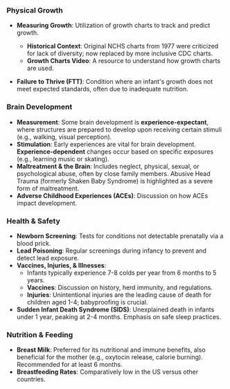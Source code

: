 ### **Physical Growth**

- **Measuring Growth**: Utilization of growth charts to track and predict growth.
    
    - **Historical Context**: Original NCHS charts from 1977 were criticized for lack of diversity; now replaced by more inclusive CDC charts.
    - **Growth Charts Video**: A resource to understand how growth charts are used.
- **Failure to Thrive (FTT)**: Condition where an infant's growth does not meet expected standards, often due to inadequate nutrition.
    

### **Brain Development**

- **Measurement**: Some brain development is **experience-expectant**, where structures are prepared to develop upon receiving certain stimuli (e.g., walking, visual perception).
- **Stimulation**: Early experiences are vital for brain development. **Experience-dependent** changes occur based on specific exposures (e.g., learning music or skating).
- **Maltreatment & the Brain**: Includes neglect, physical, sexual, or psychological abuse, often by close family members. Abusive Head Trauma (formerly Shaken Baby Syndrome) is highlighted as a severe form of maltreatment.
- **Adverse Childhood Experiences (ACEs)**: Discussion on how ACEs impact development.

### **Health & Safety**

- **Newborn Screening**: Tests for conditions not detectable prenatally via a blood prick.
- **Lead Poisoning**: Regular screenings during infancy to prevent and detect lead exposure.
- **Vaccines, Injuries, & Illnesses**:
    - Infants typically experience 7-8 colds per year from 6 months to 5 years.
    - **Vaccines**: Discussion on history, herd immunity, and regulations.
    - **Injuries**: Unintentional injuries are the leading cause of death for children aged 1-4; babyproofing is crucial.
- **Sudden Infant Death Syndrome (SIDS)**: Unexplained death in infants under 1 year, peaking at 2-4 months. Emphasis on safe sleep practices.

### **Nutrition & Feeding**

- **Breast Milk**: Preferred for its nutritional and immune benefits, also beneficial for the mother (e.g., oxytocin release, calorie burning). Recommended for at least 6 months.
- **Breastfeeding Rates**: Comparatively low in the US versus other countries.